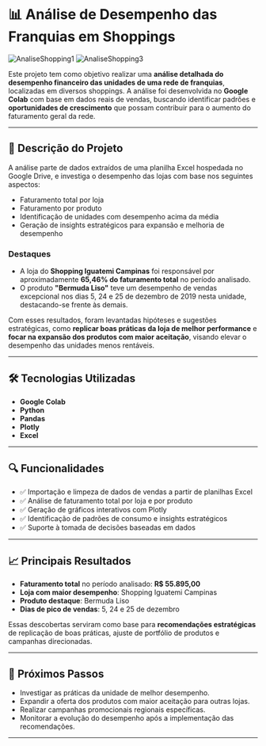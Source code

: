 # 📊 Análise de Desempenho das Franquias em Shoppings


![AnaliseShopping1](https://github.com/user-attachments/assets/71ce142e-6c64-4aef-af1d-fb486db9deb2)
![AnaliseShopping3](https://github.com/user-attachments/assets/82663ffa-6bcb-4298-809f-622650900207)


Este projeto tem como objetivo realizar uma **análise detalhada do desempenho financeiro das unidades de uma rede de franquias**, localizadas em diversos shoppings. A análise foi desenvolvida no **Google Colab** com base em dados reais de vendas, buscando identificar padrões e **oportunidades de crescimento** que possam contribuir para o aumento do faturamento geral da rede.

---

## 📝 Descrição do Projeto

A análise parte de dados extraídos de uma planilha Excel hospedada no Google Drive, e investiga o desempenho das lojas com base nos seguintes aspectos:

- Faturamento total por loja
- Faturamento por produto
- Identificação de unidades com desempenho acima da média
- Geração de insights estratégicos para expansão e melhoria de desempenho

### Destaques

- A loja do **Shopping Iguatemi Campinas** foi responsável por aproximadamente **65,46% do faturamento total** no período analisado.
- O produto **"Bermuda Liso"** teve um desempenho de vendas excepcional nos dias 5, 24 e 25 de dezembro de 2019 nesta unidade, destacando-se frente às demais.

Com esses resultados, foram levantadas hipóteses e sugestões estratégicas, como **replicar boas práticas da loja de melhor performance** e **focar na expansão dos produtos com maior aceitação**, visando elevar o desempenho das unidades menos rentáveis.

---

## 🛠️ Tecnologias Utilizadas

- **Google Colab**
- **Python**
- **Pandas**
- **Plotly**
- **Excel**

---

## 🔍 Funcionalidades

- ✅ Importação e limpeza de dados de vendas a partir de planilhas Excel
- ✅ Análise de faturamento total por loja e por produto
- ✅ Geração de gráficos interativos com Plotly
- ✅ Identificação de padrões de consumo e insights estratégicos
- ✅ Suporte à tomada de decisões baseadas em dados

---

## 📈 Principais Resultados

- **Faturamento total** no período analisado: **R$ 55.895,00**
- **Loja com maior desempenho**: Shopping Iguatemi Campinas
- **Produto destaque**: Bermuda Liso
- **Dias de pico de vendas**: 5, 24 e 25 de dezembro

Essas descobertas serviram como base para **recomendações estratégicas** de replicação de boas práticas, ajuste de portfólio de produtos e campanhas direcionadas.

---

## 📌 Próximos Passos

- Investigar as práticas da unidade de melhor desempenho.
- Expandir a oferta dos produtos com maior aceitação para outras lojas.
- Realizar campanhas promocionais regionais específicas.
- Monitorar a evolução do desempenho após a implementação das recomendações.

---
